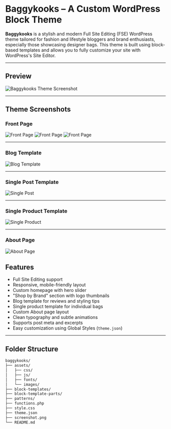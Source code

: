 # Baggykooks – A Custom WordPress Block Theme

**Baggykooks** is a stylish and modern Full Site Editing (FSE) WordPress theme tailored for fashion and lifestyle bloggers and brand enthusiasts, especially those showcasing designer bags. This theme is built using block-based templates and allows you to fully customize your site with WordPress's Site Editor.

---

## Preview

![Baggykooks Theme Screenshot](assets/screenshot-Frontpage1.png)

---
## Theme Screenshots

### Front Page

![Front Page](assets/screenshot-Frontpage1.png)
![Front Page](assets/screenshot-Frontpage2.png)
![Front Page](assets/screenshot-Frontpage3.png)

---

### Blog Template

![Blog Template](assets/blog_with_sidebar.png)

---
### Single Post Template

![Single Post](assets/single_post.png)

---
### Single Product Template

![Single Product](assets/single_product.png)

---

### About Page

![About Page](assets/about.png)


## Features

- Full Site Editing support
- Responsive, mobile-friendly layout
- Custom homepage with hero slider
- "Shop by Brand" section with logo thumbnails
- Blog template for reviews and styling tips
- Single product template for individual bags
- Custom About page layout
- Clean typography and subtle animations
- Supports post meta and excerpts
- Easy customization using Global Styles (`theme.json`)

---

## Folder Structure

```bash
baggykooks/
├── assets/
│   ├── css/
│   ├── js/
│   ├── fonts/
│   └── images/
├── block-templates/
├── block-template-parts/
├── patterns/
├── functions.php
├── style.css
├── theme.json
├── screenshot.png
└── README.md
